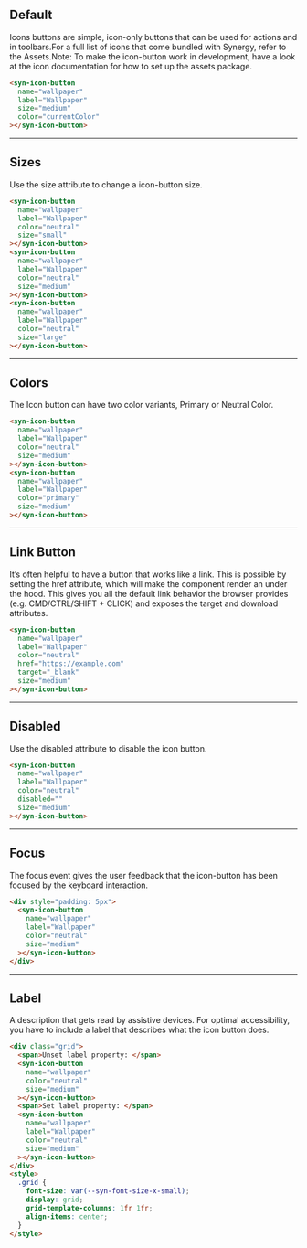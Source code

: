 ## Default

Icons buttons are simple, icon-only buttons that can be used for actions and in toolbars.For a full list of icons that come bundled with Synergy, refer to the Assets.Note: To make the icon-button work in development, have a look at the icon documentation for how to set up the assets package.

```html
<syn-icon-button
  name="wallpaper"
  label="Wallpaper"
  size="medium"
  color="currentColor"
></syn-icon-button>
```

---

## Sizes

Use the size attribute to change a icon-button size.

```html
<syn-icon-button
  name="wallpaper"
  label="Wallpaper"
  color="neutral"
  size="small"
></syn-icon-button>
<syn-icon-button
  name="wallpaper"
  label="Wallpaper"
  color="neutral"
  size="medium"
></syn-icon-button>
<syn-icon-button
  name="wallpaper"
  label="Wallpaper"
  color="neutral"
  size="large"
></syn-icon-button>
```

---

## Colors

The Icon button can have two color variants, Primary or Neutral Color.

```html
<syn-icon-button
  name="wallpaper"
  label="Wallpaper"
  color="neutral"
  size="medium"
></syn-icon-button>
<syn-icon-button
  name="wallpaper"
  label="Wallpaper"
  color="primary"
  size="medium"
></syn-icon-button>
```

---

## Link Button

It’s often helpful to have a button that works like a link. This is possible by setting the href attribute, which will make the component render an under the hood. This gives you all the default link behavior the browser provides (e.g. CMD/CTRL/SHIFT + CLICK) and exposes the target and download attributes.

```html
<syn-icon-button
  name="wallpaper"
  label="Wallpaper"
  color="neutral"
  href="https://example.com"
  target="_blank"
  size="medium"
></syn-icon-button>
```

---

## Disabled

Use the disabled attribute to disable the icon button.

```html
<syn-icon-button
  name="wallpaper"
  label="Wallpaper"
  color="neutral"
  disabled=""
  size="medium"
></syn-icon-button>
```

---

## Focus

The focus event gives the user feedback that the icon-button has been focused by the keyboard interaction.

```html
<div style="padding: 5px">
  <syn-icon-button
    name="wallpaper"
    label="Wallpaper"
    color="neutral"
    size="medium"
  ></syn-icon-button>
</div>
```

---

## Label

A description that gets read by assistive devices. For optimal accessibility, you have to include a label that describes what the icon button does.

```html
<div class="grid">
  <span>Unset label property: </span>
  <syn-icon-button
    name="wallpaper"
    color="neutral"
    size="medium"
  ></syn-icon-button>
  <span>Set label property: </span>
  <syn-icon-button
    name="wallpaper"
    label="Wallpaper"
    color="neutral"
    size="medium"
  ></syn-icon-button>
</div>
<style>
  .grid {
    font-size: var(--syn-font-size-x-small);
    display: grid;
    grid-template-columns: 1fr 1fr;
    align-items: center;
  }
</style>
```

